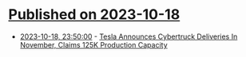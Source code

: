 # [Published on 2023-10-18](index.md)

* [2023-10-18, 23:50:00](https://tech.slashdot.org/story/23/10/18/2123232/tesla-announces-cybertruck-deliveries-in-november-claims-125k-production-capacity?utm_source=rss1.0mainlinkanon&utm_medium=feed) - [Tesla Announces Cybertruck Deliveries In November, Claims 125K Production Capacity](https://tech.slashdot.org/story/23/10/18/2123232/tesla-announces-cybertruck-deliveries-in-november-claims-125k-production-capacity?utm_source=rss1.0mainlinkanon&utm_medium=feed)
